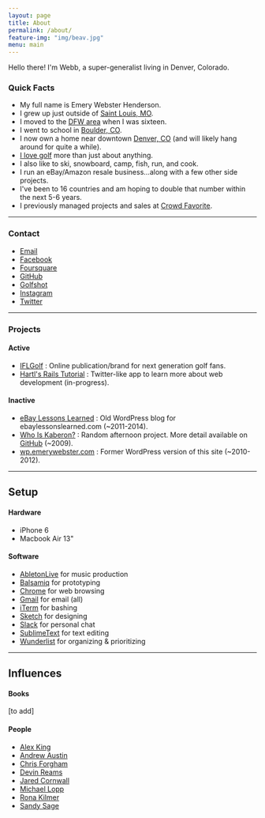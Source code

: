 ```yaml
---
layout: page
title: About
permalink: /about/
feature-img: "img/beav.jpg"
menu: main
---
```


Hello there! I'm Webb, a super-generalist living in Denver, Colorado.

### Quick Facts

- My full name is Emery Webster Henderson.
- I grew up just outside of [Saint Louis, MO](http://stlouis.cardinals.mlb.com/).
- I moved to the [DFW area](http://mavs.com) when I was sixteen.
- I went to school in [Boulder, CO](http://leeds.colorado.edu).
- I now own a home near downtown [Denver, CO](http://denverbroncos.com) (and will likely hang around for quite a while).
- [I love golf](http://ifl.golf) more than just about anything.
- I also like to ski, snowboard, camp, fish, run, and cook.
- I run an eBay/Amazon resale business...along with a few other side projects.
- I've been to 16 countries and am hoping to double that number within the next 5-6 years.
- I previously managed projects and sales at [Crowd Favorite](http://crowdfavorite.com).

---

### Contact

- [Email](mailto:webb.henderson@gmail.com)
- [Facebook](http://facebook.com/emerywebster)
- [Foursquare](http://foursquare.com/emerywebster)
- [GitHub](http://github.com/emerywebster)
- [Golfshot](http://golfshot.com/members/0871088840/statistics)
- [Instagram](http://instagram.com/emerywebster)
- [Twitter](http://twitter.com/emerywebster)

---

### Projects

#### Active

- [IFLGolf](http://ifl.golf) : Online publication/brand for next generation golf fans.
- [Hartl's Rails Tutorial](http://ewh-rails-sample.herokuapp.com/) : Twitter-like app to learn more about web development (in-progress).

#### Inactive

- [eBay Lessons Learned](http://ebay.emerywebster.com/) : Old WordPress blog for ebaylessonslearned.com (~2011-2014).
- [Who Is Kaberon?](http://whoiskaberon.emerywebster.com) : Random afternoon project. More detail available on [GitHub](https://github.com/emerywebster/whoiskaberon) (~2009).
- [wp.emerywebster.com](http://wp.emerywebster.com/) : Former WordPress version of this site (~2010-2012).

---

## Setup

#### Hardware

- iPhone 6
- Macbook Air 13"

#### Software

- [AbletonLive](http://ableton.com) for music production
- [Balsamiq](http://balsamiq.com) for prototyping
- [Chrome](http://chrome.com) for web browsing
- [Gmail](http://gmail.com) for email (all)
- [iTerm](https://www.iterm2.com/) for bashing
- [Sketch](http://www.sketchapp.com/) for designing
- [Slack](http://slack.com) for personal chat
- [SublimeText](http://sublimetext.com) for text editing
- [Wunderlist](http://wunderlist.com) for organizing &amp; prioritizing

---

## Influences

#### Books

[to add]

#### People

- [Alex King](http://alexking.org)
- [Andrew Austin](http://andrewjaustin.net/)
- [Chris Forgham](http://oldguysriptoo.com/)
- [Devin Reams](http://devin.reams.me)
- [Jared Cornwall](http://jaredcornwall.com/)
- [Michael Lopp](http://randsinrepose.com)
- [Rona Kilmer](http://ronakilmer.com)
- [Sandy Sage](http://sandy-sage.com)


